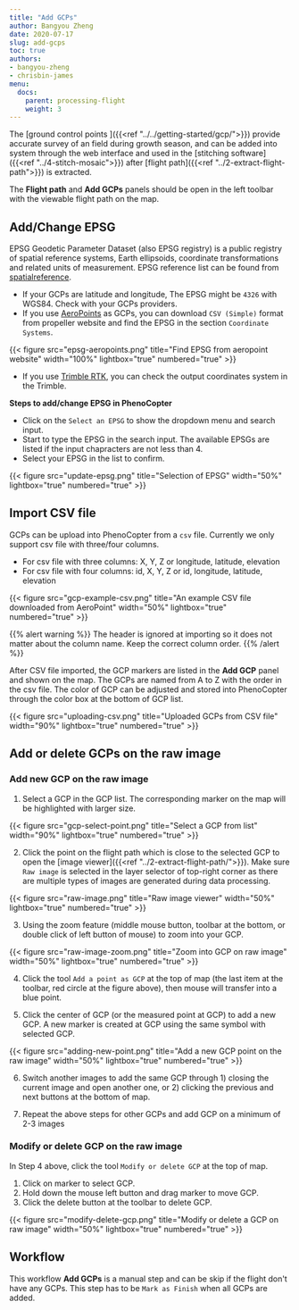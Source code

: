 ```yaml
---
title: "Add GCPs"
author: Bangyou Zheng
date: 2020-07-17
slug: add-gcps
toc: true
authors:
- bangyou-zheng
- chrisbin-james
menu:
  docs:
    parent: processing-flight
    weight: 3
---
```


The [ground control points ]({{<ref "../../getting-started/gcp/">}}) provide accurate survey of an field during growth season, and can be added into system through the web interface and used in the [stitching software]({{<ref "../4-stitch-mosaic">}}) after [flight path]({{<ref "../2-extract-flight-path">}}) is extracted. 


The **Flight path** and **Add GCPs** panels should be open in the left toolbar with the viewable flight path on the map. 


## Add/Change EPSG

EPSG Geodetic Parameter Dataset (also EPSG registry) is a public registry of spatial reference systems, Earth ellipsoids, coordinate transformations and related units of measurement. EPSG reference list can be found from [spatialreference](https://spatialreference.org/ref/epsg/).

* If your GCPs are latitude and longitude, The EPSG might be `4326` with WGS84. Check with your GCPs providers.
* If you use [AeroPoints](https://www.propelleraero.com/aeropoints/) as GCPs, you can download `CSV (Simple)` format from propeller website and find the EPSG in the section `Coordinate Systems`. 

{{< figure src="epsg-aeropoints.png" title="Find EPSG from aeropoint website" width="100%" lightbox="true" numbered="true" >}}


* If you use [Trimble RTK](https://geospatial.trimble.com/products-and-solutions/gnss-systems), you can check the output coordinates system in the Trimble.


**Steps to add/change EPSG in PhenoCopter**
* Click on the `Select an EPSG` to show the dropdown menu and search input.
* Start to type the EPSG in the search input. The available EPSGs are listed if the input chapracters are not less than 4.
* Select your EPSG in the list to confirm.

{{< figure src="update-epsg.png" title="Selection of EPSG" width="50%" lightbox="true" numbered="true" >}}

## Import CSV file

GCPs can be upload into PhenoCopter from a `csv` file. Currently we only support csv file with three/four columns. 

* For csv file with three columns: X, Y, Z or longitude, latitude, elevation
* For csv file with four columns: id, X, Y, Z or id, longitude, latitude, elevation


{{< figure src="gcp-example-csv.png" title="An example CSV file downloaded from AeroPoint" width="50%" lightbox="true" numbered="true" >}}

{{% alert warning %}}
The header is ignored at importing so it does not matter about the column name. Keep the correct column order. 
{{% /alert %}}

After CSV file imported, the GCP markers are listed in the **Add GCP** panel and shown on the map. The GCPs are named from A to Z with the order in the csv file. The color of GCP can be adjusted and stored into PhenoCopter through the color box at the bottom of GCP list. 

{{< figure src="uploading-csv.png" title="Uploaded GCPs from CSV file" width="90%" lightbox="true" numbered="true" >}}


## Add or delete GCPs on the raw image

### Add new GCP on the raw image

1. Select a GCP in the GCP list. The corresponding marker on the map will be highlighted with larger size.

{{< figure src="gcp-select-point.png" title="Select a GCP from list" width="90%" lightbox="true" numbered="true" >}}

2. Click the point on the flight path which is close to the selected GCP to open the [image viewer]({{<ref "../2-extract-flight-path/">}}). Make sure `Raw image` is selected in the layer selector of top-right corner as there are multiple types of images are generated during data processing. 

{{< figure src="raw-image.png" title="Raw image viewer" width="50%" lightbox="true" numbered="true" >}}

3. Using the zoom feature (middle mouse button, toolbar at the bottom, or double click of left button of mouse) to zoom into your GCP. 


{{< figure src="raw-image-zoom.png" title="Zoom into GCP on raw image" width="50%" lightbox="true" numbered="true" >}}

4. Click the tool `Add a point as GCP` at the top of map (the last item at the toolbar, red circle at the figure above), then mouse will transfer into a blue point.

5. Click the center of GCP (or the measured point at GCP) to add a new GCP. A new marker is created at GCP using the same symbol with selected GCP. 

{{< figure src="adding-new-point.png" title="Add a new GCP point on the raw image" width="50%" lightbox="true" numbered="true" >}}

6. Switch another images to add the same GCP through 1) closing the current image and open another one, or 2) clicking the previous and next buttons at the bottom of map.

7. Repeat the above steps for other GCPs and add GCP on a minimum of 2-3 images

### Modify or delete GCP on the raw image

In Step 4 above, click the tool `Modify or delete GCP` at the top of map. 

1. Click on marker to select GCP.
2. Hold down the mouse left button and drag marker to move GCP.
3. Click the delete button at the toolbar to delete GCP. 

{{< figure src="modify-delete-gcp.png" title="Modify or delete a GCP on raw image" width="50%" lightbox="true" numbered="true" >}}

## Workflow

This workflow **Add GCPs** is a manual step and can be skip if the flight don't have any GCPs. This step has to be `Mark as Finish` when all GCPs are added.

